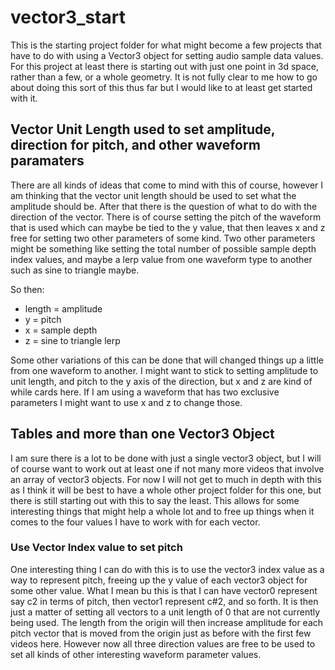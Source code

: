 # vector3_start

This is the starting project folder for what might become a few projects that have to do with using a Vector3 object for setting audio sample data values. For this project at least there is starting out with just one point in 3d space, rather than a few, or a whole geometry. It is not fully clear to me how to go about doing this sort of this thus far but I would like to at least get started with it.

## Vector Unit Length used to set amplitude, direction for pitch, and other waveform paramaters

There are all kinds of ideas that come to mind with this of course, however I am thinking that the vector unit length should be used to set what the amplitude should be. After that there is the question of what to do with the direction of the vector. There is of course setting the pitch of the waveform that is used which can maybe be tied to the y value, that then leaves x and z free for setting two other parameters of some kind. Two other parameters might be something like setting the total number of possible sample depth index values, and maybe a lerp value from one waveform type to another such as sine to triangle maybe.

So then:

* length = amplitude
* y = pitch
* x = sample depth
* z = sine to triangle lerp

Some other variations of this can be done that will changed things up a little from one waveform to another. I might want to stick to setting amplitude to unit length, and pitch to the y axis of the direction, but x and z are kind of while cards here. If I am using a waveform that has two exclusive parameters I might want to use x and z to change those.

## Tables and more than one Vector3 Object

I am sure there is a lot to be done with just a single vector3 object, but I will of course want to work out at least one if not many more videos that involve an array of vector3 objects. For now I will not get to much in depth with this as I think it will be best to have a whole other project folder for this one, but there is still starting out with this to say the least. This allows for some interesting things that might help a whole lot and to free up things when it comes to the four values I have to work with for each vector. 

### Use Vector Index value to set pitch

One interesting thing I can do with this is to use the vector3 index value as a way to represent pitch, freeing up the y value of each vector3 object for some other value. What I mean bu this is that I can have vector0 represent say c2 in terms of pitch, then vector1 represent c#2, and so forth. It is then just a matter of setting all vectors to a unit length of 0 that are not currently being used. The length from the origin will then increase amplitude for each pitch vector that is moved from the origin just as before with the first few videos here. However now all three direction values are free to be used to set all kinds of other interesting waveform parameter values.

